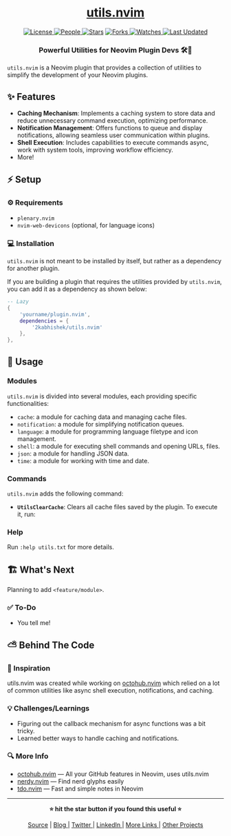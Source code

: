 <div align = "center">

<h1><a href="https://github.com/2kabhishek/utils.nvim">utils.nvim</a></h1>

<a href="https://github.com/2KAbhishek/utils.nvim/blob/main/LICENSE">
<img alt="License" src="https://img.shields.io/github/license/2kabhishek/utils.nvim?style=flat&color=eee&label="> </a>

<a href="https://github.com/2KAbhishek/utils.nvim/graphs/contributors">
<img alt="People" src="https://img.shields.io/github/contributors/2kabhishek/utils.nvim?style=flat&color=ffaaf2&label=People"> </a>

<a href="https://github.com/2KAbhishek/utils.nvim/stargazers">
<img alt="Stars" src="https://img.shields.io/github/stars/2kabhishek/utils.nvim?style=flat&color=98c379&label=Stars"></a>

<a href="https://github.com/2KAbhishek/utils.nvim/network/members">
<img alt="Forks" src="https://img.shields.io/github/forks/2kabhishek/utils.nvim?style=flat&color=66a8e0&label=Forks"> </a>

<a href="https://github.com/2KAbhishek/utils.nvim/watchers">
<img alt="Watches" src="https://img.shields.io/github/watchers/2kabhishek/utils.nvim?style=flat&color=f5d08b&label=Watches"> </a>

<a href="https://github.com/2KAbhishek/utils.nvim/pulse">
<img alt="Last Updated" src="https://img.shields.io/github/last-commit/2kabhishek/utils.nvim?style=flat&color=e06c75&label="> </a>

<h3>Powerful Utilities for Neovim Plugin Devs 🛠️🧰</h3>

</div>

`utils.nvim` is a Neovim plugin that provides a collection of utilities to simplify the development of your Neovim plugins.

## ✨ Features

- **Caching Mechanism**: Implements a caching system to store data and reduce unnecessary command execution, optimizing performance.
- **Notification Management**: Offers functions to queue and display notifications, allowing seamless user communication within plugins.
- **Shell Execution**: Includes capabilities to execute commands async, work with system tools, improving workflow efficiency.
- More!

## ⚡ Setup

### ⚙️ Requirements

- `plenary.nvim`
- `nvim-web-devicons` (optional, for language icons)

### 💻 Installation

`utils.nvim` is not meant to be installed by itself, but rather as a dependency for another plugin.

If you are building a plugin that requires the utilities provided by `utils.nvim`, you can add it as a dependency as shown below:

```lua
-- Lazy
{
    'yourname/plugin.nvim',
    dependencies = {
        '2kabhishek/utils.nvim'
    },
},
```

## 🚀 Usage

### Modules

`utils.nvim` is divided into several modules, each providing specific functionalities:

- `cache`: a module for caching data and managing cache files.
- `notification`: a module for simplifying notification queues.
- `language`: a module for programming language filetype and icon management.
- `shell`: a module for executing shell commands and opening URLs, files.
- `json`: a module for handling JSON data.
- `time`: a module for working with time and date.

### Commands

`utils.nvim` adds the following command:

- **`UtilsClearCache`**: Clears all cache files saved by the plugin. To execute it, run:

### Help

Run `:help utils.txt` for more details.

## 🏗️ What's Next

Planning to add `<feature/module>`.

### ✅ To-Do

- You tell me!

## ⛅ Behind The Code

### 🌈 Inspiration

utils.nvim was created while working on [octohub.nvim](https://github.com/2kabhishek/octohub.nvim) which relied on a lot of common utilities like async shell execution, notifications, and caching.

### 💡 Challenges/Learnings

- Figuring out the callback mechanism for async functions was a bit tricky.
- Learned better ways to handle caching and notifications.

### 🔍 More Info

- [octohub.nvim](https://github.com/2kabhishek/octohub.nvim) — All your GitHub features in Neovim, uses utils.nvim
- [nerdy.nvim](https://github.com/2kabhishek/nerdy.nevim) — Find nerd glyphs easily
- [tdo.nvim](https://github.com/2KAbhishek/tdo.nvim) — Fast and simple notes in Neovim

<hr>

<div align="center">

<strong>⭐ hit the star button if you found this useful ⭐</strong><br>

<a href="https://github.com/2KAbhishek/utils.nvim">Source</a>
| <a href="https://2kabhishek.github.io/blog" target="_blank">Blog </a>
| <a href="https://twitter.com/2kabhishek" target="_blank">Twitter </a>
| <a href="https://linkedin.com/in/2kabhishek" target="_blank">LinkedIn </a>
| <a href="https://2kabhishek.github.io/links" target="_blank">More Links </a>
| <a href="https://2kabhishek.github.io/projects" target="_blank">Other Projects </a>

</div>
